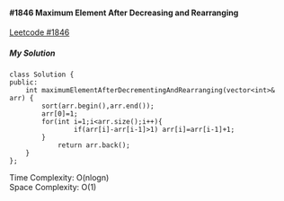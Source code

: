 #### #1846 Maximum Element After Decreasing and Rearranging
[Leetcode #1846](https://leetcode.com/problems/maximum-element-after-decreasing-and-rearranging/)  

##### My Solution
```
class Solution {
public:
    int maximumElementAfterDecrementingAndRearranging(vector<int>& arr) {
        sort(arr.begin(),arr.end());
        arr[0]=1;
        for(int i=1;i<arr.size();i++){
                if(arr[i]-arr[i-1]>1) arr[i]=arr[i-1]+1;
        }
            return arr.back();
    }
};
```
Time Complexity: O(nlogn)  
Space Complexity: O(1)  

